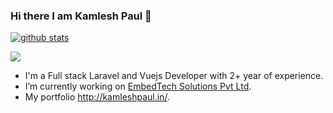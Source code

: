 ### Hi there I am Kamlesh Paul 👋


[![github stats](https://github-readme-stats.vercel.app/api?username=kamleshpaul&show_icons=true&include_all_commits=true&count_private=true&theme=radical&cache_seconds=3600)](https://github.com/kamleshpaul)

![](https://komarev.com/ghpvc/?username=kamleshpaul) 


-  I'm a Full stack Laravel and Vuejs Developer with 2+ year of experience.
-  I’m currently working on [EmbedTech Solutions Pvt Ltd](https://github.com/EmbedTech-Solutions-Pvt-Ltd).
-  My portfolio http://kamleshpaul.in/.
